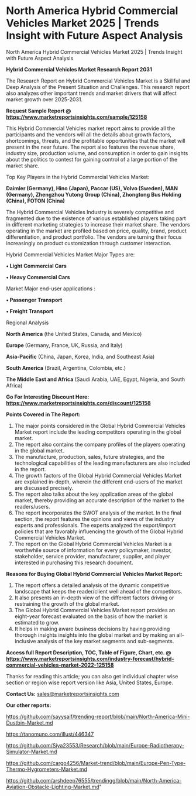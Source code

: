 # North America Hybrid Commercial Vehicles Market 2025 | Trends Insight with Future Aspect Analysis
North America Hybrid Commercial Vehicles Market 2025 | Trends Insight with Future Aspect Analysis

<strong>Hybrid Commercial Vehicles Market Research Report 2031</strong>

The Research Report on Hybrid Commercial Vehicles Market is a Skillful and Deep Analysis of the Present Situation and Challenges. This research report also analyzes other important trends and market drivers that will affect market growth over 2025-2031.

<strong>Request Sample Report @ <a href=https://www.marketreportsinsights.com/sample/125158>https://www.marketreportsinsights.com/sample/125158</a></strong>

This Hybrid Commercial Vehicles market report aims to provide all the participants and the vendors will all the details about growth factors, shortcomings, threats, and the profitable opportunities that the market will present in the near future. The report also features the revenue share, industry size, production volume, and consumption in order to gain insights about the politics to contest for gaining control of a large portion of the market share.

Top Key Players in the Hybrid Commercial Vehicles Market:

<strong>Daimler (Germany), Hino (Japan), Paccar (US), Volvo (Sweden), MAN (Germany), Zhengzhou Yutong Group (China), Zhongtong Bus Holding (China), FOTON (China)</strong>

The Hybrid Commercial Vehicles Industry is severely competitive and fragmented due to the existence of various established players taking part in different marketing strategies to increase their market share. The vendors operating in the market are profiled based on price, quality, brand, product differentiation, and product portfolio. The vendors are turning their focus increasingly on product customization through customer interaction.

Hybrid Commercial Vehicles Market Major Types are:

<strong>• Light Commercial Cars

• Heavy Commercial Cars</strong>

Market Major end-user applications :

<strong>• Passenger Transport

• Freight Transport</strong>

Regional Analysis

</u><strong><b>North America</b></strong> (the United States, Canada, and Mexico)

<strong><b>Europe </b></strong>(Germany, France, UK, Russia, and Italy)

<strong><b>Asia-Pacific</b></strong> (China, Japan, Korea, India, and Southeast Asia)

<strong><b>South America</b></strong> (Brazil, Argentina, Colombia, etc.)

<strong><b>The Middle East and Africa</b></strong> (Saudi Arabia, UAE, Egypt, Nigeria, and South Africa)

<strong>Go For Interesting Discount Here: <a href=https://www.marketreportsinsights.com/discount/125158>https://www.marketreportsinsights.com/discount/125158</a></strong>

<strong>Points Covered in The Report:</strong>
<ol>
  <li>The major points considered in the Global Hybrid Commercial Vehicles Market report include the leading competitors operating in the global market.</li>
  <li>The report also contains the company profiles of the players operating in the global market.</li>
  <li>The manufacture, production, sales, future strategies, and the technological capabilities of the leading manufacturers are also included in the report.</li>
  <li>The growth factors of the Global Hybrid Commercial Vehicles Market are explained in-depth, wherein the different end-users of the market are discussed precisely.</li>
  <li>The report also talks about the key application areas of the global market, thereby providing an accurate description of the market to the readers/users.</li>
  <li>The report incorporates the SWOT analysis of the market. In the final section, the report features the opinions and views of the industry experts and professionals. The experts analyzed the export/import policies that are favorably influencing the growth of the Global Hybrid Commercial Vehicles Market.</li>
  <li>The report on the Global Hybrid Commercial Vehicles Market is a worthwhile source of information for every policymaker, investor, stakeholder, service provider, manufacturer, supplier, and player interested in purchasing this research document.</li>
</ol>
<strong>Reasons for Buying Global Hybrid Commercial Vehicles Market Report:</strong>

<ol>
  <li>The report offers a detailed analysis of the dynamic competitive landscape that keeps the reader/client well ahead of the competitors.</li>
  <li>It also presents an in-depth view of the different factors driving or restraining the growth of the global market.</li>
  <li>The Global Hybrid Commercial Vehicles Market report provides an eight-year forecast evaluated on the basis of how the market is estimated to grow.</li>
  <li>It helps in making aware business decisions by having providing thorough insights insights into the global market and by making an all-inclusive analysis of the key market segments and sub-segments.</li>
</ol>
<strong>Access full Report Description, TOC, Table of Figure, Chart, etc. @ <a href=https://www.marketreportsinsights.com/industry-forecast/hybrid-commercial-vehicles-market-2022-125158>https://www.marketreportsinsights.com/industry-forecast/hybrid-commercial-vehicles-market-2022-125158</a></strong>


Thanks for reading this article; you can also get individual chapter wise section or region wise report version like Asia, United States, Europe.

<strong>Contact Us:</strong>
sales@marketreportsinsights.com

<strong>Our other reports:</strong>

<a href=https://github.com/sayysaif/trending-report/blob/main/North-America-Mini-Dustbin-Market.md>https://github.com/sayysaif/trending-report/blob/main/North-America-Mini-Dustbin-Market.md</a>

<a href=https://tanomuno.com/illust/446347>https://tanomuno.com/illust/446347</a>

<a href=https://github.com/Siya23553/Research/blob/main/Europe-Radiotherapy-Simulator-Market.md>https://github.com/Siya23553/Research/blob/main/Europe-Radiotherapy-Simulator-Market.md</a>

<a href=https://github.com/cargo4256/Market-trend/blob/main/Europe-Pen-Type-Thermo-Hygrometers-Market.md>https://github.com/cargo4256/Market-trend/blob/main/Europe-Pen-Type-Thermo-Hygrometers-Market.md</a>

<a href=https://github.com/arshdeep76555/trendingg/blob/main/North-America-Aviation-Obstacle-Lighting-Market.md>https://github.com/arshdeep76555/trendingg/blob/main/North-America-Aviation-Obstacle-Lighting-Market.md</a>"
